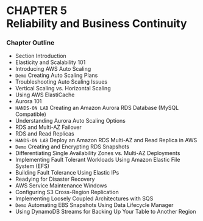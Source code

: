 # CHAPTER 5<br>Reliability and Business Continuity

### Chapter Outline
- Section Introduction
- Elasticity and Scalability 101
- Introducing AWS Auto Scaling
- `Demo` Creating Auto Scaling Plans
- Troubleshooting Auto Scaling Issues
- Vertical Scaling vs. Horizontal Scaling
- Using AWS ElastiCache
- Aurora 101
- `HANDS-ON LAB` Creating an Amazon Aurora RDS Database (MySQL Compatible)
- Understanding Aurora Auto Scaling Options
- RDS and Multi-AZ Failover
- RDS and Read Replicas
- `HANDS-ON LAB` Deploy an Amazon RDS Multi-AZ and Read Replica in AWS
- `Demo` Creating and Encrypting RDS Snapshots
- Differentiating Single Availability Zones vs. Multi-AZ Deployments
- Implementing Fault Tolerant Workloads Using Amazon Elastic File System (EFS)
- Building Fault Tolerance Using Elastic IPs
- Readying for Disaster Recovery
- AWS Service Maintenance Windows
- Configuring S3 Cross-Region Replication
- Implementing Loosely Coupled Architectures with SQS
- `Demo` Automating EBS Snapshots Using Data Lifecycle Manager
- Using DynamoDB Streams for Backing Up Your Table to Another Region

<br><br><br>

## 